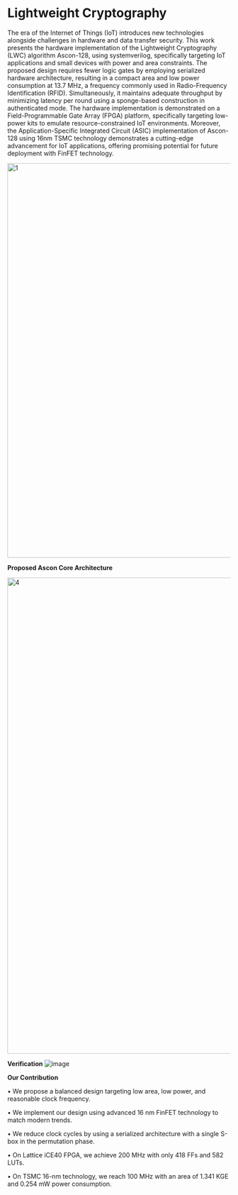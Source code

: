 # **Lightweight Cryptography** 
The era of the Internet of Things (IoT) introduces new technologies alongside challenges in hardware and data transfer security. This work presents the hardware implementation of the Lightweight Cryptography (LWC) algorithm Ascon-128, using systemverilog, specifically targeting IoT applications and small devices with power and area constraints. The proposed design requires fewer logic gates by employing serialized hardware architecture, resulting in a compact area and low power consumption at 13.7 MHz, a frequency commonly used in Radio-Frequency Identification (RFID). 
Simultaneously, it maintains adequate throughput by minimizing latency per round using a sponge-based construction in authenticated mode. The hardware implementation is demonstrated on a Field-Programmable Gate Array (FPGA) platform, specifically targeting low-power kits to emulate resource-constrained IoT environments. 
Moreover, the Application-Specific Integrated Circuit (ASIC) implementation of Ascon-128 using 16nm TSMC technology demonstrates a cutting-edge advancement for IoT applications, offering promising potential for future deployment with FinFET technology.

<img width="890" alt="1" src="https://github.com/user-attachments/assets/0a34d2a9-37cb-4425-8e8d-6ee06da969c2" />

**Proposed Ascon Core Architecture**

<img width="1074" alt="4" src="https://github.com/user-attachments/assets/cfd1187e-c6e8-441c-9e9c-3e20cba22ce1" />

**Verification**
![image](https://github.com/user-attachments/assets/0ead6ad3-3c2b-4ccb-94ae-5b3639515987)



**Our Contribution**

• We propose a balanced design targeting low area, low power, and reasonable clock frequency.

• We implement our design using advanced 16 nm FinFET technology to match modern trends.

• We reduce clock cycles by using a serialized architecture with a single S-box in the permutation phase.

• On Lattice iCE40 FPGA, we achieve 200 MHz with only 418 FFs and 582 LUTs.

• On TSMC 16-nm technology, we reach 100 MHz with an area of 1.341 KGE and 0.254 mW power consumption.

